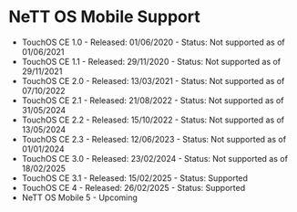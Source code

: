 # NeTT OS Mobile Support

- TouchOS CE 1.0 - Released: 01/06/2020 - Status: Not supported as of 01/06/2021
- TouchOS CE 1.1 - Released: 29/11/2020 - Status: Not supported as of 29/11/2021
- TouchOS CE 2.0 - Released: 13/03/2021 - Status: Not supported as of 07/10/2022
- TouchOS CE 2.1 - Released: 21/08/2022 - Status: Not supported as of 31/05/2024
- TouchOS CE 2.2 - Released: 15/10/2022 - Status: Not supported as of 13/05/2024
- TouchOS CE 2.3 - Released: 12/06/2023 - Status: Not supported as of 01/01/2024
- TouchOS CE 3.0 - Released: 23/02/2024 - Status: Not supported as of 18/02/2025
- TouchOS CE 3.1 - Released: 15/02/2025 - Status: Supported
- TouchOS CE 4   - Released: 26/02/2025 - Status: Supported
- NeTT OS Mobile 5 - Upcoming

